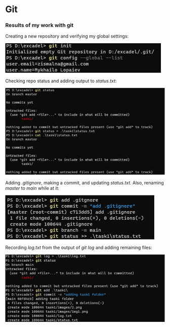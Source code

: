 # Git

### Results of my work with git

Creating a new repository and verifying my global settings:

![git init and git config](./images/img1.png "new repo")

Checking repo status and adding output to *status.txt*:

![git status](./images/2.png "status")

Adding *.gitignore*, making a commit, and updating *status.txt*. Also, renaming *master* to *main* while at it:

![git status2](./images/3.png "status2")

Recording *log.txt* from the output of *git log* and adding remaining files:

![other stuff](./images/4.png "log")
